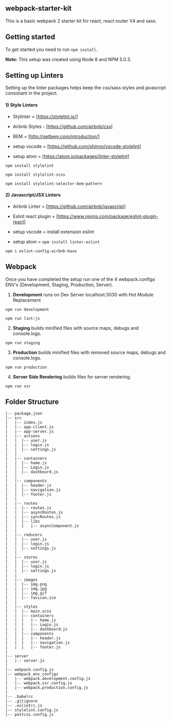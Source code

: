 ## webpack-starter-kit

This is a basic webpack 2 starter kit for react, react router V4 and sass.



## Getting started

To get started you need to run `npm install`.

**Note:**  This setup was created using Node 8 and NPM 5.0.3.




## Setting up Linters

Setting up the linter packages helps keep the css/sass styles and javascript consistant in the project.


#### 1) Style Linters

  - Stylinter = [https://stylelint.io/]
  
  - Airbnb Styles - [https://github.com/airbnb/css]
  
  - BEM = [http://getbem.com/introduction/]

  - setup vscode = [https://github.com/shinnn/vscode-stylelint]
  
  - setup atom = [https://atom.io/packages/linter-stylelint]
  

  `npm install stylelint`
  
  `npm install stylelint-scss`
  
  `npm install stylelint-selector-bem-pattern`
  
  
  
#### 2) Javascript/JSX Linters

  - Airbnb Linter = [https://github.com/airbnb/javascript]
  
  - Eslint react plugin  = [https://www.npmjs.com/package/eslint-plugin-react]
  

  - setup vscode = install extension eslint
  
  - setup atom = `apm install linter-eslint`
  

  `npm i eslint-config-airbnb-base`
 


## Webpack 

Once you have completed the setup run one of the 4 webpack.configs ENV's (Development, Staging, Production, Server).


1) **Development** runs on Dev Server localhost:3030 with Hot Module Replacement

  `npm run development`
  
  `npm run lint:js`
  

2) **Staging** builds minified files with source maps, debugs and console.logs.

  `npm run staging`
  

3) **Production** builds minified files with removed source maps, debugs and console.logs.

  `npm run production`
  

4) **Server Side Rendering** builds files for server rendering.

  `npm run ssr`
  
  

## Folder Structure

    
    
    |-- package.json
    |-- src
    |   |-- index.js  
    |   |-- app-client.js  
    |   |-- app-server.js
    |   |-- actions
    |   |  |-- user.js
    |   |  |-- login.js
    |   |  |-- settings.js
    |   |
    |   |-- containers
    |   |  |-- home.js
    |   |  |-- Login.js
    |   |  |-- dashbourd.js
    |   |
    |   |-- components
    |   |  |-- header.js
    |   |  |-- navigation.js
    |   |  |-- footer.js
    |   |
    |   |-- routes
    |   |  |-- routes.js
    |   |  |-- asyncRoutes.js
    |   |  |-- syncRoutes.js
    |   |  |-- libs
    |   |  |   |-- asyncComponent.js
    |   |
    |   |-- reducers
    |   |  |-- user.js
    |   |  |-- login.js
    |   |  |-- settings.js
    |   |
    |   |-- stores
    |   |  |-- user.js
    |   |  |-- login.js
    |   |  |-- settings.js   
    |   |
    |   |-- images
    |   |  |-- img.png
    |   |  |-- img.jpg
    |   |  |-- img.gif
    |   |  |-- favicon.ico
    |   |
    |   |-- styles
    |   |  |-- main.scss
    |   |  |-- containers
    |   |  |   |-- home.js
    |   |  |   |-- Login.js
    |   |  |   |-- dashbourd.js
    |   |  |-- components
    |   |  |   |-- header.js
    |   |  |   |-- navigation.js
    |   |  |   |-- footer.js
    |
    |-- server
    |   |-- server.js
    |
    |-- webpack.config.js 
    |-- webpack_env_configs 
    |   |-- webpack.development.config.js
    |   |-- webpack.ssr.config.js
    |   |-- webpack.production.config.js   
    |
    |-- .babelrc
    |-- .gitignore 
    |-- .eslintrc.js
    |-- stylelint.config.js 
    |-- postcss.config.js
    

